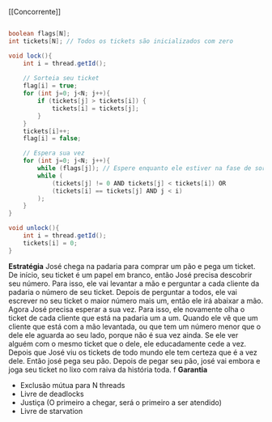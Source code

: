 [[Concorrente]]

```java

boolean flags[N];
int tickets[N]; // Todos os tickets são inicializados com zero

void lock(){
	int i = thread.getId();
	
	// Sorteia seu ticket
	flag[i] = true;
	for (int j=0; j<N; j++){
		if (tickets[j] > tickets[i]) {
			tickets[i] = tickets[j];
		}
	}
	tickets[i]++;
	flag[i] = false;

	// Espera sua vez
	for (int j=0; j<N; j++){
		while (flags[j]); // Espere enquanto ele estiver na fase de sorteio
		while (
			(tickets[j] != 0 AND tickets[j] < tickets[i]) OR
			(tickets[i] == tickets[j] AND j < i)
		);	
	}
}

void unlock(){
	int i = thread.getId();
	tickets[i] = 0;
}
```

**Estratégia**
	José chega na padaria para comprar um pão e pega um ticket. De início, seu ticket é um papel em branco, então José precisa descobrir seu número. Para isso, ele vai levantar a mão e perguntar a cada cliente da padaria o número de seu ticket. Depois de perguntar a todos, ele vai escrever no seu ticket o maior número mais um, então ele irá abaixar a mão. Agora José precisa esperar a sua vez. Para isso, ele novamente olha o ticket de cada cliente que está na padaria um a um. Quando ele vê que um cliente que está com a mão levantada, ou que tem um número menor que o dele ele aguarda ao seu lado, porque não é sua vez ainda. Se ele ver alguém com o mesmo ticket que o dele, ele educadamente cede a vez. Depois que José viu os tickets de todo mundo ele tem certeza que é a vez dele. Então josé pega seu pão. Depois de pegar seu pão, josé vai embora e joga seu ticket no lixo com raiva da história toda.
f 
**Garantia**
- Exclusão mútua para N threads
- Livre de deadlocks
- Justiça (O primeiro a chegar, será o primeiro a ser atendido)
- Livre de starvation
